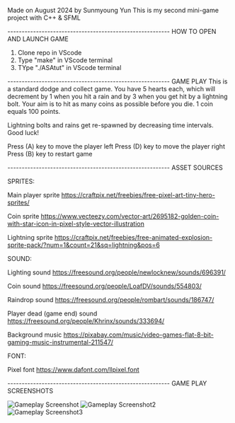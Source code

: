 Made on August 2024 by Sunmyoung Yun
This is my second mini-game project with C++ & SFML

--------------------------------------------------------- HOW TO OPEN AND LAUNCH GAME
1)  Clone repo in VScode
2)  Type "make" in VScode terminal
3)  TYpe "./ASAtut" in VScode terminal

--------------------------------------------------------- GAME PLAY
This is a standard dodge and collect game. You have 5 hearts each, which will decrement by 1 when you hit a rain and by 3 when you get hit by a lightning bolt. 
Your aim is to hit as many coins as possible before you die. 1 coin equals 100 points. 

Lightning bolts and rains get re-spawned by decreasing time intervals. Good luck!

Press (A) key to move the player left
Press (D) key to move the player right
Press (B) key to restart game

--------------------------------------------------------- ASSET SOURCES

SPRITES:

Main player sprite
https://craftpix.net/freebies/free-pixel-art-tiny-hero-sprites/ 

Coin sprite
https://www.vecteezy.com/vector-art/2695182-golden-coin-with-star-icon-in-pixel-style-vector-illustration

Lightning sprite
https://craftpix.net/freebies/free-animated-explosion-sprite-pack/?num=1&count=21&sq=lightning&pos=6

SOUND: 

Lighting sound 
https://freesound.org/people/newlocknew/sounds/696391/

Coin sound
https://freesound.org/people/LoafDV/sounds/554803/

Raindrop sound
https://freesound.org/people/rombart/sounds/186747/

Player dead (game end) sound
https://freesound.org/people/Khrinx/sounds/333694/ 

Background music
https://pixabay.com/music/video-games-flat-8-bit-gaming-music-instrumental-211547/

FONT:

Pixel font
https://www.dafont.com/llpixel.font

--------------------------------------------------------- GAME PLAY SCREENSHOTS

![Gameplay Screenshot](https://github.com/kingkururu/dodge_and_collect_sfml_game/blob/7048d6198fbc1bb4d38b9a0891bf4af93c9bfefd/readmescreenshot/screenshot1.png)
![Gameplay Screenshot2](https://github.com/kingkururu/dodge_and_collect_sfml_game/blob/7048d6198fbc1bb4d38b9a0891bf4af93c9bfefd/readmescreenshot/Screenshot2.png)
![Gameplay Screenshot3](https://github.com/kingkururu/dodge_and_collect_sfml_game/blob/7048d6198fbc1bb4d38b9a0891bf4af93c9bfefd/readmescreenshot/screenshot3.png)

